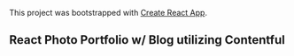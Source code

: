 This project was bootstrapped with [Create React App](https://github.com/facebook/create-react-app).

## React Photo Portfolio w/ Blog utilizing Contentful
